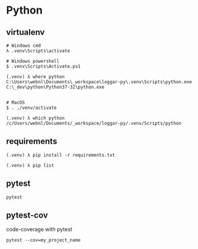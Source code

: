 # Python

## virtualenv

```
# Windows cmd
λ .venv\Scripts\activate

# Windows powershell
$ .venv\Scripts\Activate.ps1

(.venv) λ where python
C:\Users\webnl\Documents\_workspace\loggar-py\.venv\Scripts\python.exe
C:\_dev\python\Python37-32\python.exe


# MacOS
$ . ./venv/activate

(.venv) λ which python
/c/Users/webnl/Documents/_workspace/loggar-py/.venv/Scripts/python
```

## requirements

```
(.venv) λ pip install -r requirements.txt

(.venv) λ pip list
```

## pytest 

```
pytest
```

## pytest-cov

code-coverage with pytest

```
pytest --cov=my_project_name
```
